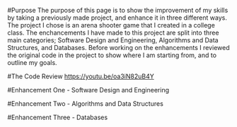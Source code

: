 #Purpose 
The purpose of this page is to show the improvement of my skills by taking a previously made project, and enhance it in three different ways. The project I chose is an arena shooter game that I created in a college class. The enchancements I have made to this project are split into three main categories; Software Design and Engineering, Algorithms and Data Structures, and Databases. Before working on the enhancements I reviewed the original code in the project to show where I am starting from, and to outline my goals. 

#The Code Review 
https://youtu.be/oa3iN82uB4Y 

#Enhancement One - Software Design and Engineering 

#Enhancement Two - Algorithms and Data Structures 

#Enhancement Three - Databases
